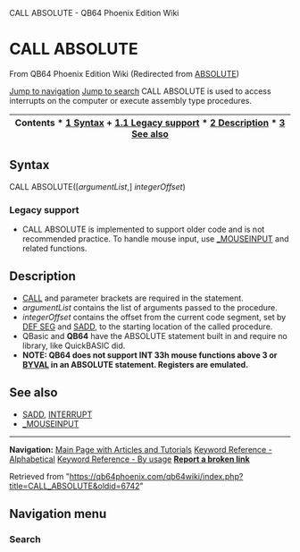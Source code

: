 


CALL ABSOLUTE - QB64 Phoenix Edition Wiki








# CALL ABSOLUTE



From QB64 Phoenix Edition Wiki
(Redirected from [ABSOLUTE](/qb64wiki/index.php?title=ABSOLUTE&redirect=no "ABSOLUTE"))


[Jump to navigation](#mw-head)
[Jump to search](#searchInput)
CALL ABSOLUTE is used to access interrupts on the computer or execute assembly type procedures.


  






| Contents * [1 Syntax](#Syntax) 	+ [1.1 Legacy support](#Legacy_support) * [2 Description](#Description) * [3 See also](#See_also) |
| --- |


## Syntax


CALL ABSOLUTE([*argumentList*,] *integerOffset*)
### Legacy support


* CALL ABSOLUTE is implemented to support older code and is not recommended practice. To handle mouse input, use [\_MOUSEINPUT](/qb64wiki/index.php/MOUSEINPUT "MOUSEINPUT") and related functions.


  




## Description


* [CALL](/qb64wiki/index.php/CALL "CALL") and parameter brackets are required in the statement.
* *argumentList* contains the list of arguments passed to the procedure.
* *integerOffset* contains the offset from the current code segment, set by [DEF SEG](/qb64wiki/index.php/DEF_SEG "DEF SEG") and [SADD](/qb64wiki/index.php/SADD "SADD"), to the starting location of the called procedure.
* QBasic and **QB64** have the ABSOLUTE statement built in and require no library, like QuickBASIC did.
* **NOTE: QB64 does not support INT 33h mouse functions above 3 or [BYVAL](/qb64wiki/index.php/BYVAL "BYVAL") in an ABSOLUTE statement. Registers are emulated.**


  




## See also


* [SADD](/qb64wiki/index.php/SADD "SADD"), [INTERRUPT](/qb64wiki/index.php/INTERRUPT "INTERRUPT")
* [\_MOUSEINPUT](/qb64wiki/index.php/MOUSEINPUT "MOUSEINPUT")


  






---


**Navigation:**
[Main Page with Articles and Tutorials](/qb64wiki/index.php/Main_Page "Main Page")
[Keyword Reference - Alphabetical](/qb64wiki/index.php/Keyword_Reference_-_Alphabetical "Keyword Reference - Alphabetical")
[Keyword Reference - By usage](/qb64wiki/index.php/Keyword_Reference_-_By_usage "Keyword Reference - By usage")
**[Report a broken link](https://qb64phoenix.com/forum/showthread.php?tid=2800)**  





Retrieved from "<https://qb64phoenix.com/qb64wiki/index.php?title=CALL_ABSOLUTE&oldid=6742>"




## Navigation menu








### Search





















